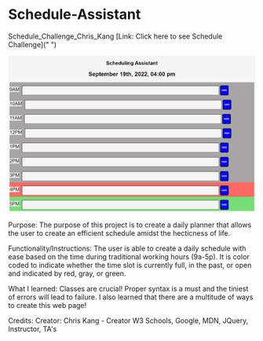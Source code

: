 # Schedule-Assistant

Schedule_Challenge_Chris_Kang
[Link: Click here to see Schedule Challenge](" ")

![Screenshot](./Assets/images/screenshot-challenge5.png)

Purpose: The purpose of this project is to create a daily planner that allows the user to create an efficient schedule amidst the hecticness of life.

Functionality/Instructions: The user is able to create a daily schedule with ease based on the time during traditional working hours (9a-5p). It is color coded to indicate whether the time slot is currently full, in the past, or open and indicated by red, gray, or green.

What I learned: Classes are crucial! Proper syntax is a must and the tiniest of errors will lead to failure.
I also learned that there are a multitude of ways to create this web page!

Credits: Creator: Chris Kang - Creator
W3 Schools, Google, MDN, JQuery, Instructor, TA's